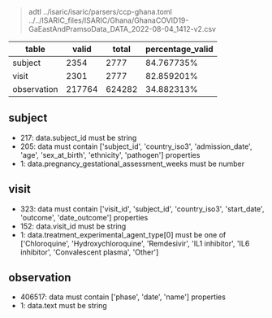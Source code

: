 >adtl ../isaric/isaric/parsers/ccp-ghana.toml ../../ISARIC_files/ISARIC/Ghana/GhanaCOVID19-GaEastAndPramsoData_DATA_2022-08-04_1412-v2.csv

|table          |valid  |total  |percentage_valid|
|---------------|-------|-------|----------------|
|subject        |2354   |2777   |84.767735% |
|visit          |2301   |2777   |82.859201% |
|observation    |217764 |624282 |34.882313% |

## subject

* 217: data.subject_id must be string
* 205: data must contain ['subject_id', 'country_iso3', 'admission_date', 'age', 'sex_at_birth', 'ethnicity', 'pathogen'] properties
* 1: data.pregnancy_gestational_assessment_weeks must be number

## visit

* 323: data must contain ['visit_id', 'subject_id', 'country_iso3', 'start_date', 'outcome', 'date_outcome'] properties
* 152: data.visit_id must be string
* 1: data.treatment_experimental_agent_type[0] must be one of ['Chloroquine', 'Hydroxychloroquine', 'Remdesivir', 'IL1 inhibitor', 'IL6 inhibitor', 'Convalescent plasma', 'Other']

## observation

* 406517: data must contain ['phase', 'date', 'name'] properties
* 1: data.text must be string
